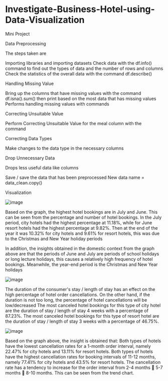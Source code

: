 # Investigate-Business-Hotel-using-Data-Visualization
Mini Project  

Data Preprocessing

The steps taken are

Importing libraries and importing datasets
Check data with the df.info() command to find out the types of data and the number of rows and columns
Check the statistics of the overall data with the command df.describe()

Handling Missing Value

Bring up the columns that have missing values ​​with the command df.isna().sum() then print based on the most data that has missing values
Performs handling missing values ​​with commands

Correcting Unsuitable Value

Perform Correcting Unsuitable Value for the meal column with the command

Correcting Data Types

Make changes to the data type in the necessary columns

Drop Unnecessary Data

Drops less useful data like columns

Save / save the data that has been preprocessed
New data name = data_clean.copy()

Visualization

![image](https://user-images.githubusercontent.com/116936082/218110294-db1fb690-0951-4e21-ba10-8a4fc9041888.png)

Based on the graph, the highest hotel bookings are in July and June. This can be seen from the percentage and number of hotel bookings. In the July period, city hotels had the highest percentage at 11.18%, while for June resort hotels had the highest percentage at 9.82%. Then at the end of the year it was 10.32% for city hotels and 9.61% for resort hotels, this was due to the Christmas and New Year holiday periods

In addition, the insights obtained in the domestic context from the graph above are that the periods of June and July are periods of school holidays or long lecture holidays, this causes a relatively high frequency of hotel bookings. Meanwhile, the year-end period is the Christmas and New Year holidays

![image](https://user-images.githubusercontent.com/116936082/218110911-73246273-a539-4161-a8b6-82a3baa36ab5.png)

The duration of the consumer's stay / length of stay has an effect on the high percentage of hotel order cancellations. On the other hand, if the duration is not too long, the percentage of hotel cancellations will be low/decreased
The most canceled hotel bookings for this type of city hotel are the duration of stay / length of stay 4 weeks with a percentage of 87.23%.
The most canceled hotel bookings for this type of resort hotel are the duration of stay / length of stay 3 weeks with a percentage of 46.75%.

![image](https://user-images.githubusercontent.com/116936082/218111279-71f05c3a-7136-4675-a3e6-b766702d2985.png)

Based on the graph above, the insight is obtained that:
Both types of hotels have the lowest cancellation rates for a 1-month order interval, namely 22.47% for city hotels and 13.11% for resort hotels.
Both types of hotels have the highest cancellation rates for booking intervals of 11-12 months, namely 77.41% for city hotels and 43.5% for resort hotels.
The cancellation rate has a tendency to increase for the order interval from 2-4 months  5-7 months  8-10 months. This can be seen from the trend chart.
